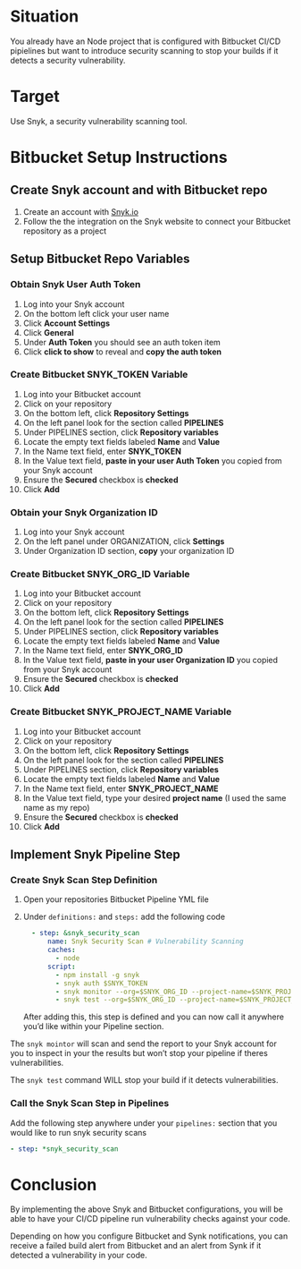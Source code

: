 # Situation

You already have an Node project that is configured with Bitbucket CI/CD pipielines but want to introduce security scanning to stop your builds if it detects a security vulnerability.

# Target

Use Snyk, a security vulnerability scanning tool.

# Bitbucket Setup Instructions

## Create Snyk account and with Bitbucket repo

1. Create an account with [Snyk.io](http://Snyk.io)
2. Follow the the integration on the Snyk website to connect your Bitbucket repository as a project

## Setup Bitbucket Repo Variables

### Obtain Snyk User Auth Token

1. Log into your Snyk account
2. On the bottom left click your user name
3. Click **Account Settings**
4. Click **General**
5. Under **Auth Token** you should see an auth token item
6. Click **click to show** to reveal and **copy the auth token**

### Create Bitbucket SNYK_TOKEN Variable

1. Log into your Bitbucket account
2. Click on your repository
3. On the bottom left, click **Repository Settings**
4. On the left panel look for the section called **PIPELINES**
5. Under PIPELINES section, click **Repository variables**
6. Locate the empty text fields labeled **Name** and **Value**
7. In the Name text field, enter **SNYK_TOKEN**
8. In the Value text field, **paste in your user Auth Token** you copied from your Snyk account
9. Ensure the **Secured** checkbox is **checked**
10. Click **Add**

### Obtain your Snyk Organization ID

1. Log into your Snyk account
2. On the left panel under ORGANIZATION, click **Settings**
3. Under Organization ID section, **copy** your organization ID

### Create Bitbucket SNYK_ORG_ID Variable

1. Log into your Bitbucket account
2. Click on your repository
3. On the bottom left, click **Repository Settings**
4. On the left panel look for the section called **PIPELINES**
5. Under PIPELINES section, click **Repository variables**
6. Locate the empty text fields labeled **Name** and **Value**
7. In the Name text field, enter **SNYK_ORG_ID**
8. In the Value text field, **paste in your user Organization ID** you copied from your Snyk account
9. Ensure the **Secured** checkbox is **checked**
10. Click **Add**

### Create Bitbucket SNYK_PROJECT_NAME Variable

1. Log into your Bitbucket account
2. Click on your repository
3. On the bottom left, click **Repository Settings**
4. On the left panel look for the section called **PIPELINES**
5. Under PIPELINES section, click **Repository variables**
6. Locate the empty text fields labeled **Name** and **Value**
7. In the Name text field, enter **SNYK_PROJECT_NAME**
8. In the Value text field, type your desired **project name** (I used the same name as my repo)
9. Ensure the **Secured** checkbox is **checked**
10. Click **Add**

## Implement Snyk Pipeline Step

### Create Snyk Scan Step Definition

1. Open your repositories Bitbucket Pipeline YML file
2. Under `definitions:` and `steps:` add the following code
    
    ```yaml
      - step: &snyk_security_scan
          name: Snyk Security Scan # Vulnerability Scanning
          caches:
            - node
          script:
            - npm install -g snyk
            - snyk auth $SNYK_TOKEN
            - snyk monitor --org=$SNYK_ORG_ID --project-name=$SNYK_PROJECT_NAME --severity-threshold=low # Sends report to Snyk WebUI
            - snyk test --org=$SNYK_ORG_ID --project-name=$SNYK_PROJECT_NAME --severity-threshold=low # Stops build if fails
    ```
    
    After adding this, this step is defined and you can now call it anywhere you’d like within your Pipeline section.
    

The `snyk mointor` will scan and send the report to your Snyk account for you to inspect in your the results but won’t stop your pipeline if theres vulnerabilities.

The `snyk test` command WILL stop your build if it detects vulnerabilities.

### Call the Snyk Scan Step in Pipelines

Add the following step anywhere under your `pipelines:` section that you would like to run snyk security scans 

```yaml
- step: *snyk_security_scan
```

# Conclusion

By implementing the above Snyk and Bitbucket configurations, you will be able to have your CI/CD pipeline run vulnerability checks against your code.  

Depending on how you configure Bitbucket and Synk notifications, you can receive a failed build alert from Bitbucket and an alert from Synk if it detected a vulnerability in your code.
